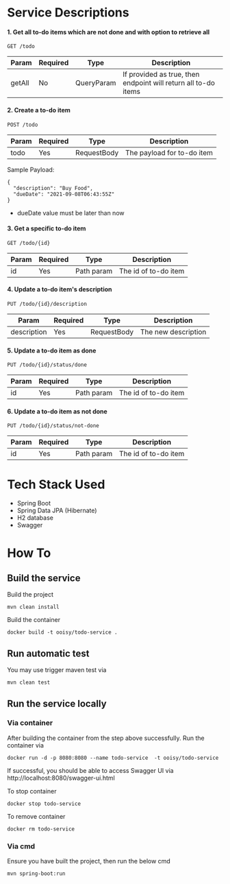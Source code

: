 # Service Descriptions

#### 1. Get all to-do items which are not done and with option to retrieve all

```
GET /todo
```

| Param       | Required    | Type          | Description |
| ----------- | ----------- | ------------- | ----------- |     
| getAll      | No          | QueryParam    | If provided as true, then endpoint will return all to-do items |

#### 2. Create a to-do item

```
POST /todo
```

| Param       | Required    | Type          | Description |
| ----------- | ----------- | ------------- | ----------- |     
| todo      | Yes          | RequestBody    | The payload for to-do item |

Sample Payload:

```
{
  "description": "Buy Food",
  "dueDate": "2021-09-08T06:43:55Z"
}
```

* dueDate value must be later than now

#### 3. Get a specific to-do item

```
GET /todo/{id}
```

| Param       | Required    | Type          | Description |
| ----------- | ----------- | ------------- | ----------- |     
| id      | Yes          | Path param    | The id of to-do item |

#### 4. Update a to-do item's description

```
PUT /todo/{id}/description
```

| Param       | Required    | Type          | Description |
| ----------- | ----------- | ------------- | ----------- |     
| description      | Yes          | RequestBody    | The new description |

#### 5. Update a to-do item as done

```
PUT /todo/{id}/status/done  
```

| Param       | Required    | Type          | Description |
| ----------- | ----------- | ------------- | ----------- |     
| id      | Yes          | Path param    | The id of to-do item |

#### 6. Update a to-do item as not done

```
PUT /todo/{id}/status/not-done
```

| Param       | Required    | Type          | Description |
| ----------- | ----------- | ------------- | ----------- |     
| id      | Yes          | Path param    | The id of to-do item |

# Tech Stack Used

* Spring Boot
* Spring Data JPA (Hibernate)
* H2 database
* Swagger

# How To

## Build the service

Build the project

```
mvn clean install
```

Build the container

```
docker build -t ooisy/todo-service .
```

## Run automatic test

You may use trigger maven test via

```
mvn clean test
```

## Run the service locally

### Via container

After building the container from the step above successfully. Run the container via

```
docker run -d -p 8080:8080 --name todo-service  -t ooisy/todo-service
```

If successful, you should be able to access Swagger UI via http://localhost:8080/swagger-ui.html

To stop container

```
docker stop todo-service
```

To remove container

```
docker rm todo-service
```

### Via cmd

Ensure you have built the project, then run the below cmd

```
mvn spring-boot:run
```
